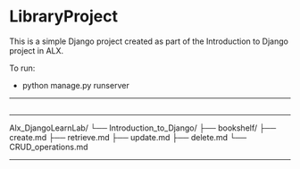 # LibraryProject

This is a simple Django project created as part of the Introduction to Django project in ALX.

To run:
- python manage.py runserver

---

##
---
Alx_DjangoLearnLab/
└── Introduction_to_Django/
├── bookshelf/
├── create.md
├── retrieve.md
├── update.md
├── delete.md
└── CRUD_operations.md



---
